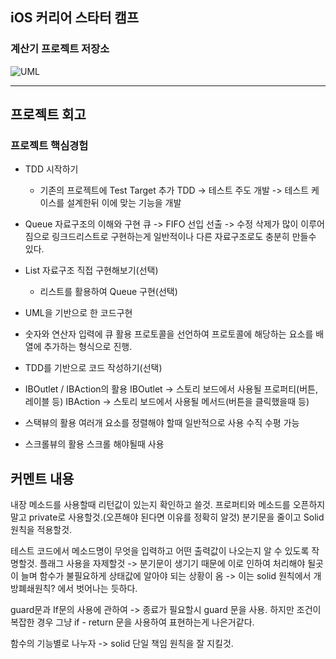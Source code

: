 ## iOS 커리어 스타터 캠프

### 계산기 프로젝트 저장소


![UML](https://user-images.githubusercontent.com/43274246/158321457-ee779a79-05b6-4689-aaf9-6b0a9498c2fd.jpg)


---

## 프로젝트 회고

### 프로젝트 핵심경험

- TDD 시작하기
	- 기존의 프로젝트에 Test Target 추가
TDD -> 테스트 주도 개발 -> 테스트 케이스를 설계한뒤 이에 맞는 기능을 개발
- Queue 자료구조의 이해와 구현
큐 -> FIFO 선입 선출 -> 수정 삭제가 많이 이루어 짐으로 링크드리스트로 구현하는게 일반적이나 다른 자료구조로도 충분히 만들수 있다. 
- List 자료구조 직접 구현해보기(선택)
	- 리스트를 활용하여 Queue 구현(선택)
- UML을 기반으로 한 코드구현
- 숫자와 연산자 입력에 큐 활용
프로토콜을 선언하여 프로토콜에 해당하는 요소를 배열에 추가하는 형식으로 진행.
- TDD를 기반으로 코드 작성하기(선택)
- IBOutlet / IBAction의 활용
IBOutlet -> 스토리 보드에서 사용될 프로퍼티(버튼, 레이블 등)
IBAction -> 스토리 보드에서 사용될 메서드(버튼을 클릭했을때 등)

- 스택뷰의 활용
여러개 요소를 정렬해야 할때 일반적으로 사용 수직 수평 가능
- 스크롤뷰의 활용
스크롤 해야될때 사용

## 커멘트 내용

내장 메소드를 사용할때 리턴값이 있는지 확인하고 쓸것.
프로퍼티와 메소드를 오픈하지말고 private로 사용할것.(오픈해야 된다면 이유를 정확히 알것)
분기문을 줄이고 Solid 원칙을 적용할것.

테스트 코드에서 메소드명이 무엇을 입력하고 어떤 출력값이 나오는지 알 수 있도록 작명할것.
플래그 사용을 자제할것 -> 분기문이 생기기 때문에 이로 인하여 처리해야 될곳이 늘며 함수가 불필요하게 상태값에 알아야 되는 상황이 옴 -> 이는 solid 원칙에서 개방폐쇄원칙? 에서 벗어나는 듯하다.

guard문과 If문의 사용에 관하여
-> 종료가 필요할시 guard 문을 사용. 하지만 조건이 복잡한 경우 그냥 if - return 문을 사용하여 표현하는게 나은거같다.

함수의 기능별로 나누자 -> solid 단일 책임 원칙을 잘 지킬것.
